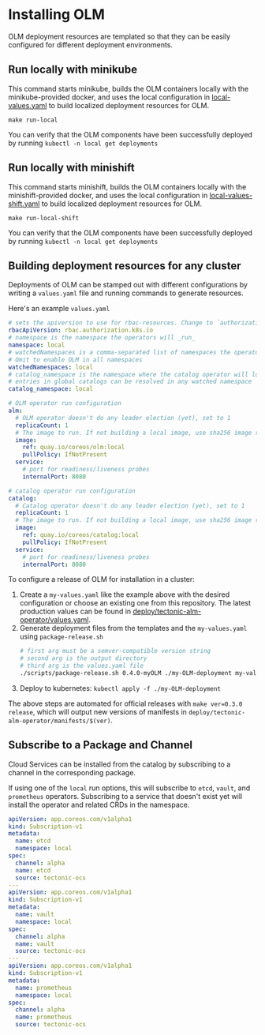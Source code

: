 # Installing OLM

OLM deployment resources are templated so that they can be easily configured for different deployment environments.

## Run locally with minikube

This command starts minikube, builds the OLM containers locally with the minikube-provided docker, and uses the local configuration in [local-values.yaml](local-values.yaml) to build localized deployment resources for OLM.
```
make run-local
```

You can verify that the OLM components have been successfully deployed by running `kubectl -n local get deployments`

## Run locally with minishift

This command starts minishift, builds the OLM containers locally with the minishift-provided docker, and uses the local configuration in [local-values-shift.yaml](local-values-shift.yaml) to build localized deployment resources for OLM.
```
make run-local-shift
```

You can verify that the OLM components have been successfully deployed by running `kubectl -n local get deployments`

## Building deployment resources for any cluster

Deployments of OLM can be stamped out with different configurations by writing a `values.yaml` file and running commands to generate resources.

Here's an example `values.yaml`

```yaml
# sets the apiversion to use for rbac-resources. Change to `authorization.openshift.io` for openshift
rbacApiVersion: rbac.authorization.k8s.io
# namespace is the namespace the operators will _run_
namespace: local
# watchedNamespaces is a comma-separated list of namespaces the operators will _watch_ for OLM resources.
# Omit to enable OLM in all namespaces
watchedNamespaces: local
# catalog_namespace is the namespace where the catalog operator will look for global catalogs.
# entries in global catalogs can be resolved in any watched namespace
catalog_namespace: local

# OLM operator run configuration
alm:
  # OLM operator doesn't do any leader election (yet), set to 1
  replicaCount: 1
  # The image to run. If not building a local image, use sha256 image references
  image:
    ref: quay.io/coreos/olm:local
    pullPolicy: IfNotPresent
  service:
    # port for readiness/liveness probes
    internalPort: 8080

# catalog operator run configuration
catalog:
  # Catalog operator doesn't do any leader election (yet), set to 1
  replicaCount: 1
  # The image to run. If not building a local image, use sha256 image references
  image:
    ref: quay.io/coreos/catalog:local
    pullPolicy: IfNotPresent
  service:
    # port for readiness/liveness probes
    internalPort: 8080
```

To configure a release of OLM for installation in a cluster:

1. Create a `my-values.yaml` like the example above with the desired configuration or choose an existing one from this repository. The latest production values can be found in [deploy/tectonic-alm-operator/values.yaml](../../deploy/tectonic-alm-operator/values.yaml).
1. Generate deployment files from the templates and the `my-values.yaml` using `package-release.sh`
   ```bash
   # first arg must be a semver-compatible version string
   # second arg is the output directory
   # third arg is the values.yaml file
   ./scripts/package-release.sh 0.4.0-myOLM ./my-OLM-deployment my-values.yaml
   ```
1. Deploy to kubernetes: `kubectl apply -f ./my-OLM-deployment`


The above steps are automated for official releases with `make ver=0.3.0 release`, which will output new versions of manifests in `deploy/tectonic-alm-operator/manifests/$(ver)`.


## Subscribe to a Package and Channel

Cloud Services can be installed from the catalog by subscribing to a channel in the corresponding package.

If using one of the `local` run options, this will subscribe to `etcd`, `vault`, and `prometheus` operators. Subscribing to a service that doesn't exist yet will install the operator and related CRDs in the namespace.

```yaml
apiVersion: app.coreos.com/v1alpha1
kind: Subscription-v1
metadata:
  name: etcd
  namespace: local 
spec:
  channel: alpha
  name: etcd
  source: tectonic-ocs
---
apiVersion: app.coreos.com/v1alpha1
kind: Subscription-v1
metadata:
  name: vault
  namespace: local
spec:
  channel: alpha
  name: vault
  source: tectonic-ocs
---
apiVersion: app.coreos.com/v1alpha1
kind: Subscription-v1
metadata:
  name: prometheus
  namespace: local
spec:
  channel: alpha
  name: prometheus
  source: tectonic-ocs
```
